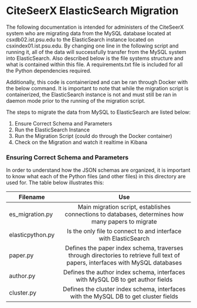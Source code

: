 # CiteSeerX ElasticSearch Migration

The following documentation is intended for administers of the CiteSeerX system who are migrating data from the MySQL database located at csxdb02.ist.psu.edu to the ElasticSearch instance located on csxindex01.ist.psu.edu. By changing one line in the following script and running it, all of the data will successfully transfer from the MySQL system into ElasticSearch. Also described below is the file systems structure and what is contained within this file. A requirements.txt file is included for all the Python dependencies required.

Additionally, this code is containerized and can be ran through Docker with the below command. It is important to note that while the migration script is containerized, the ElasticSearch instance is not and must still be ran in daemon mode prior to the running of the migration script.

The steps to migrate the data from MySQL to ElasticSearch are listed below:

1. Ensure Correct Schema and Parameters
2. Run the ElasticSearch Instance
3. Run the Migration Script (could do through the Docker container)
4. Check on the Migration and watch it realtime in Kibana

### Ensuring Correct Schema and Parameters

In order to understand how the JSON schemas are organized, it is important to know what each of the Python files (and other files) in this directory are used for. The table below illustrates this:

| Filename        | Use         |
| ------------- |:-------------:|
| es_migration.py      | Main migration script, establishes connections to databases, determines how many papers to migrate |
| elasticpython.py      | Is the only file to connect to and interface with ElasticSearch     |
| paper.py | Defines the paper index schema, traverses through directories to retrieve full text of papers, interfaces with MySQL databases      |
| author.py | Defines the author index schema, interfaces with MySQL DB to get author fields |
| cluster.py | Defines the cluster index schema, interfaces with the MySQL DB to get cluster fields  |

